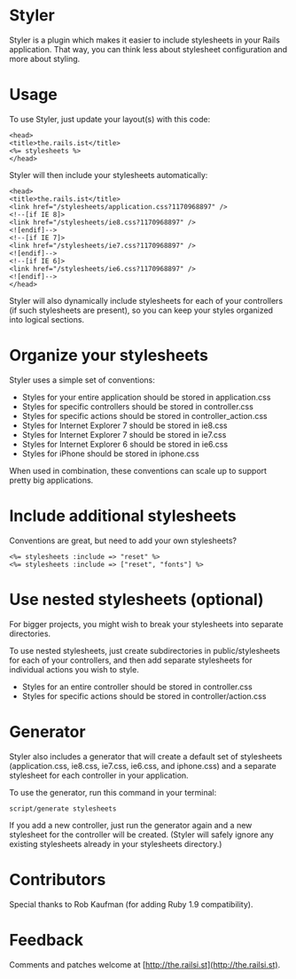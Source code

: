 Styler
======

Styler is a plugin which makes it easier to include stylesheets in your Rails application. That way, you can think less about stylesheet configuration and more about styling.


Usage
=====

To use Styler, just update your layout(s) with this code:

    <head>
    <title>the.rails.ist</title>
    <%= stylesheets %>
    </head>

Styler will then include your stylesheets automatically:

    <head>
    <title>the.rails.ist</title>
    <link href="/stylesheets/application.css?1170968897" />
    <!--[if IE 8]>
    <link href="/stylesheets/ie8.css?1170968897" />
    <![endif]-->
    <!--[if IE 7]>
    <link href="/stylesheets/ie7.css?1170968897" />
    <![endif]-->
    <!--[if IE 6]>
    <link href="/stylesheets/ie6.css?1170968897" />
    <![endif]-->
    </head>

Styler will also dynamically include stylesheets for each of your controllers (if such stylesheets are present), so you can keep your styles organized into logical sections.


Organize your stylesheets
=========================

Styler uses a simple set of conventions:

- Styles for your entire application should be stored in application.css
- Styles for specific controllers should be stored in controller.css
- Styles for specific actions should be stored in controller_action.css
- Styles for Internet Explorer 7 should be stored in ie8.css
- Styles for Internet Explorer 7 should be stored in ie7.css
- Styles for Internet Explorer 6 should be stored in ie6.css
- Styles for iPhone should be stored in iphone.css

When used in combination, these conventions can scale up to support pretty
big applications.


Include additional stylesheets
==============================

Conventions are great, but need to add your own stylesheets?

    <%= stylesheets :include => "reset" %>
    <%= stylesheets :include => ["reset", "fonts"] %>


Use nested stylesheets (optional)
=================================

For bigger projects, you might wish to break your stylesheets into separate directories.

To use nested stylesheets, just create subdirectories in public/stylesheets for each of your controllers, and then add separate stylesheets for individual actions you wish to style.

- Styles for an entire controller should be stored in controller.css
- Styles for specific actions should be stored in controller/action.css


Generator
=========

Styler also includes a generator that will create a default set of stylesheets (application.css, ie8.css, ie7.css, ie6.css, and iphone.css) and a separate stylesheet for each controller in your application.

To use the generator, run this command in your terminal:

    script/generate stylesheets

If you add a new controller, just run the generator again and a new stylesheet for the controller will be created. (Styler will safely ignore any existing stylesheets already in your stylesheets directory.)


Contributors
============

Special thanks to Rob Kaufman (for adding Ruby 1.9 compatibility).


Feedback
========

Comments and patches welcome at [http://the.railsi.st](http://the.railsi.st).
